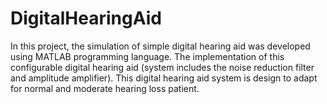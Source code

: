 # DigitalHearingAid
In this project, the simulation of simple digital hearing aid was developed using MATLAB programming language. The implementation of this configurable digital hearing aid (system includes the noise reduction filter and amplitude amplifier). This digital hearing aid system is design to adapt for normal and moderate hearing loss patient.
